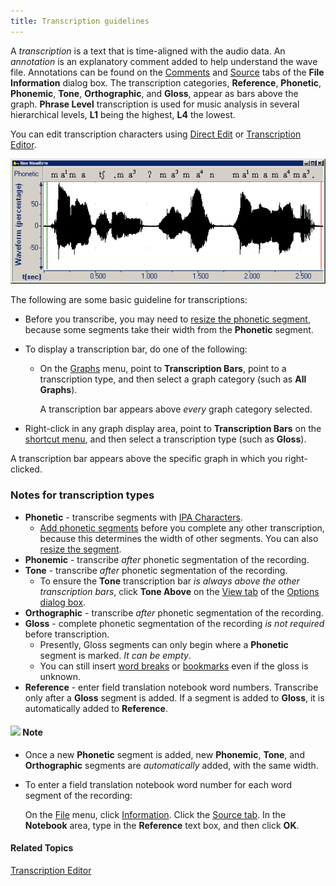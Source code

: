 ```yaml
---
title: Transcription guidelines
---
```


A *transcription* is a text that is time-aligned with the audio data. An *annotation* is an explanatory comment added to help understand the wave file. Annotations can be found on the [Comments](../../file/information/comments-tab) and [Source](../../file/information/source-tab) tabs of the **File Information** dialog box. The transcription categories, **Reference**, **Phonetic**, **Phonemic**, **Tone**, **Orthographic**, and **Gloss**, appear as bars above the graph. **Phrase Level** transcription is used for music analysis in several hierarchical levels, **L1** being the highest, **L4** the lowest.

You can edit transcription characters using [Direct Edit](../direct-edit) or [Transcription Editor](editor).

![](../../../../images/007.png)

The following are some basic guideline for transcriptions:

- Before you transcribe, you may need to [resize the phonetic segment](../segment-resizing), because some segments take their width from the **Phonetic** segment.
- To display a transcription bar, do one of the following:
  - On the [Graphs](../../graphs/overview) menu, point to **Transcription Bars**, point to a transcription type, and then select a graph category (such as **All Graphs**).

    A transcription bar appears above *every* graph category selected.

- Right-click in any graph display area, point to **Transcription Bars** on the [shortcut menu](../../graphs/shortcut), and then select a transcription type (such as **Gloss**).

A transcription bar appears above the specific graph in which you right-clicked.

### **Notes for transcription types**
- **Phonetic** - transcribe segments with [IPA Characters](../character-chart).
  - [Add phonetic segments](add-phonetic-segment) before you complete any other transcription, because this determines the width of other segments. You can also [resize the segment](../segment-resizing).
- **Phonemic** - transcribe *after* phonetic segmentation of the recording.
- **Tone** - transcribe *after* phonetic segmentation of the recording.
  - To ensure the **Tone** transcription bar *is always above the other transcription bars*, click **Tone Above** on the [View tab](../../tools/options/view-tab) of the [Options dialog box](../../tools/options/overview).
- **Orthographic** - transcribe *after* phonetic segmentation of the recording.
- **Gloss** - complete phonetic segmentation of the recording *is not required* before transcription.
  - Presently, Gloss segments can only begin where a **Phonetic** segment is marked. *It can be empty*.
  - You can still insert [word breaks](word-break) or [bookmarks](add-gloss-bookmark) even if the gloss is unknown.
- **Reference** - enter field translation notebook word numbers. Transcribe only after a **Gloss** segment is added. If a segment is added to **Gloss**, it is automatically added to **Reference**.

#### ![](../../../../images/001.png) **Note**
- Once a new **Phonetic** segment is added, new **Phonemic**, **Tone**, and **Orthographic** segments are *automatically* added, with the same width.
- To enter a field translation notebook word number for each word segment of the recording:

    On the [File](../../file/overview) menu, click [Information](../../file/information/overview). Click the [Source tab](../../file/information/source-tab). In the **Notebook** area, type in the **Reference** text box, and then click **OK**.

#### **Related Topics**
[Transcription Editor](editor)